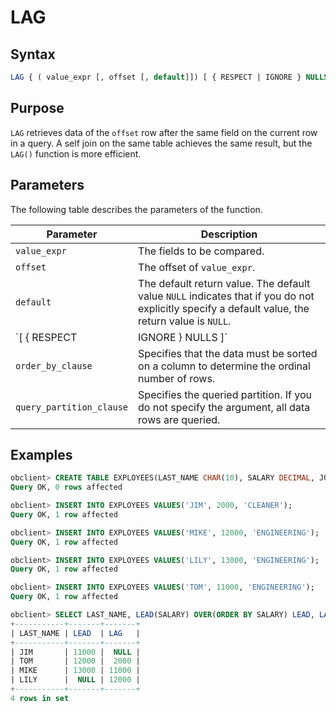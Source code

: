 # LAG

## Syntax

```sql
LAG { ( value_expr [, offset [, default]]) [ { RESPECT | IGNORE } NULLS ] | ( value_expr [ { RESPECT | IGNORE } NULLS ] [, offset [, default]] )} OVER ([ query_partition_clause ] order_by_clause)
```

## Purpose

`LAG` retrieves data of the `offset` row after the same field on the current row in a query. A self join on the same table achieves the same result, but the `LAG()` function is more efficient.

## Parameters

The following table describes the parameters of the function.

| Parameter | Description |
|----------------------------------|-------------------------------------------------------------------------------|
| `value_expr` | The fields to be compared. |
| `offset` | The offset of `value_expr`. |
| `default` | The default return value.  The default value `NULL` indicates that if you do not explicitly specify a default value, the return value is `NULL`.  |
| `[ { RESPECT | IGNORE } NULLS ]` | Specifies whether to include `NULLs` in the result.  The default value `RESPECT NULLS` specifies to include `NULLs` in the calculation.  |
| `order_by_clause` | Specifies that the data must be sorted on a column to determine the ordinal number of rows.  |
| `query_partition_clause` | Specifies the queried partition. If you do not specify the argument, all data rows are queried.  |

## Examples

```sql
obclient> CREATE TABLE EXPLOYEES(LAST_NAME CHAR(10), SALARY DECIMAL, JOB_ID CHAR(32));
Query OK, 0 rows affected

obclient> INSERT INTO EXPLOYEES VALUES('JIM', 2000, 'CLEANER');
Query OK, 1 row affected

obclient> INSERT INTO EXPLOYEES VALUES('MIKE', 12000, 'ENGINEERING');
Query OK, 1 row affected

obclient> INSERT INTO EXPLOYEES VALUES('LILY', 13000, 'ENGINEERING');
Query OK, 1 row affected

obclient> INSERT INTO EXPLOYEES VALUES('TOM', 11000, 'ENGINEERING');
Query OK, 1 row affected

obclient> SELECT LAST_NAME, LEAD(SALARY) OVER(ORDER BY SALARY) LEAD, LAG(SALARY) OVER(ORDER BY SALARY) LAG FROM EXPLOYEES;
+-----------+-------+-------+
| LAST_NAME | LEAD  | LAG   |
+-----------+-------+-------+
| JIM       | 11000 |  NULL |
| TOM       | 12000 |  2000 |
| MIKE      | 13000 | 11000 |
| LILY      |  NULL | 12000 |
+-----------+-------+-------+
4 rows in set
```
